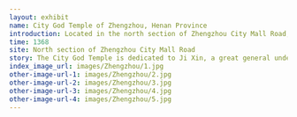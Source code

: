 ```yaml
---
layout: exhibit
name: City God Temple of Zhengzhou, Henan Province
introduction: Located in the north section of Zhengzhou City Mall Road, it was built in the early Ming Dynasty and restored in the 14th year of Hongzhi (1501), it is one of the larger and well-preserved ancient architectural complexes of the Ming and Qing Dynasties in Henan Province.
time: 1368
site: North section of Zhengzhou City Mall Road
story: The City God Temple is dedicated to Ji Xin, a great general under Liu Bang during the Han Dynasty. He was captured by the Chu army for saving Liu Bang from being trapped in Xingyang and was burnt to death by Xiang Yu in his anger. After Liu Bang became emperor.Send his ashes to his hometown for burial, and build a temple and statue to enjoy incense forever." Later Liu Bang also ordered the building of city god temples in all counties of the country.
index_image_url: images/Zhengzhou/1.jpg
other-image-url-1: images/Zhengzhou/2.jpg
other-image-url-2: images/Zhengzhou/3.jpg
other-image-url-3: images/Zhengzhou/4.jpg
other-image-url-4: images/Zhengzhou/5.jpg
---
```

